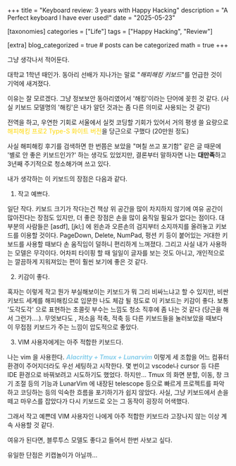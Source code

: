 +++
title = "Keyboard review: 3 years with Happy Hacking"
description = "A Perfect keyboard I have ever used!"
date = "2025-05-23"

[taxonomies]
categories = ["Life"]
tags = ["Happy Hacking", "Review"]

[extra]
blog_categorized = true # posts can be categorized
math = true
+++

그냥 생각나서 적어둔다.



대학교 1학년 때인가. 동아리 선배가 지나가는 말로 "*해피해킹 키보드*"를 언급한 것이 기억에 새겨졌다.



이유는 잘 모르겠다. 그냥 정보보안 동아리였어서 '해킹'이라는 단어에 꽂힌 것 같다. (사실 키보드 모델명의 '해킹'은 내가 알던 것과는 좀 다른 의미로 사용되는 것 같다)



전역을 하고, 우연한 기회로 서울에서 실컷 코딩할 기회가 있어서 거의 평생 쓸 요량으로 <span style="color: gold">해피해킹 프로2 Type-S 화이트 버전</span>을 당근으로 구했다 (20만원 정도)



사실 해피해킹 후기를 검색하면 한 번쯤은 보았을 "며칠 쓰고 포기함" 같은 글 때문에 '별로 안 좋은 키보드인가?' 하는 생각도 있었지만, 결론부터 말하자면 나는 **대만족**하고 3년째 주기적으로 청소해가며 쓰고 있다.



내가 생각하는 이 키보드의 장점은 다음과 같다.



1. 작고 예쁘다.

일단 작다. 키보드 크기가 작다는건 책상 위 공간을 많이 차지하지 않기에 여유 공간이 많아진다는 장점도 있지만, 더 좋은 장점은 손을 많이 움직일 필요가 없다는 점이다. 대부분의 사람들은 [asdf], [jkl;] 에 왼손과 오른손의 검지부터 소지까지를 올려놓고 키보드를 이용할 것이다. PageDown, Delete, NumPad, 펑션 키 등이 붙어있는 거대한 키보드를 사용할 때보다 손 움직임이 덜하니 편리하게 느껴졌다. 그리고 사실 내가 사용하는 모델은 무각이다. 어차피 타이핑 할 때 일일이 글자를 보는 것도 아니고, 개인적으로는 깔끔하게 지워져있는 편이 훨씬 보기에 좋은 것 같다.



2. 키감이 좋다.

혹자는 이렇게 작고 뭔가 부실해보이는 키보드가 뭐 그리 비싸느냐고 할 수 있지만, 비싼 키보드 세계를 해피해킹으로 입문한 나도 체감 될 정도로 이 키보드는 키감이 좋다. 보통 '도각도각' 으로 표현하는 초콜릿 부수는 느낌도 청소 직후에 좀 나는 것 같다 (당근을 해서 그런가....). 무엇보다도 , 저소음 적축, 적축 등 다른 키보드들을 눌러보았을 때보다 이 무접점 키보드가 주는 느낌이 압도적으로 좋았다.



3. VIM 사용자에게는 아주 적합한 키보드다.

나는 vim 을 사용한다. <span style="color: skyblue">***Alacritty + Tmux + Lunarvim***</span> 이렇게 세 조합을 어느 컴퓨터 환경이 주어지더라도 우선 세팅하고 시작한다. 몇 번이고 vscode나 cursor 등 다른 IDE 환경으로 바꿔보려고 시도하기도 했었다. 하지만... Tmux 의 화면 분할, 이동, 창 크기 조절 등의 기능과 LunarVim 에 내장된 telescope 등으로 빠르게 프로젝트를 파악하고 코딩하는 등의 익숙한 흐름을 포기하기가 쉽지 않았다. 사실, 그냥 키보드에서 손을 떼고 마우스를 잡았다가 다시 키보드로 오는 그 동작이 굉장히 어색했다. 


그래서 작고 예쁜데 VIM 사용자인 나에게 아주 적합한 키보드라 고장나지 않는 이상 계속 사용할 것 같다.

여유가 된다면, 블루투스 모델도 좋다고 들어서 한번 사보고 싶다.





유일한 단점은 키캡놀이가 아닐까...

